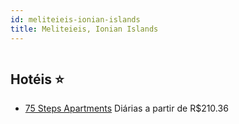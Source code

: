 ```yaml
---
id: meliteieis-ionian-islands
title: Meliteieis, Ionian Islands
---
```


<center><img src="https://assets.cosmos-data.com/1/01150b6d96b9ff5cd48584faba6565a4-552592.jpg" alt="" /></center>


## Hotéis ⭐️

-    [75 Steps Apartments](https://www.hurb.com/aud/https://www.hurb.com/hoteis/meliteieis/75-steps-apartments-JNP-JP829786?cmp=18055) Diárias a partir de R$210.36
   > 
